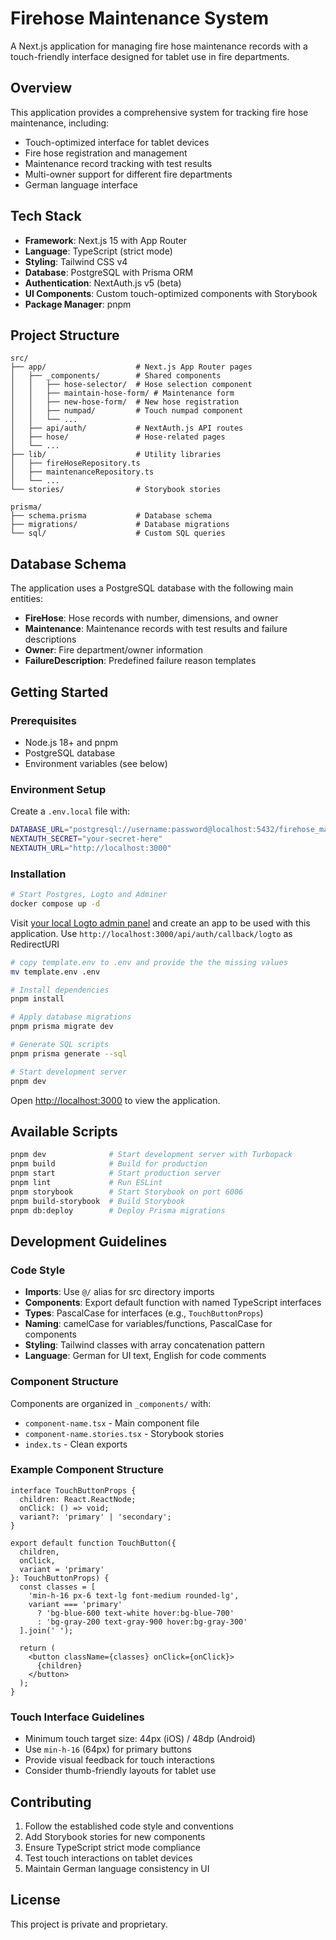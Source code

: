 # Firehose Maintenance System

A Next.js application for managing fire hose maintenance records with a touch-friendly interface designed for tablet use in fire departments.

## Overview

This application provides a comprehensive system for tracking fire hose maintenance, including:

- Touch-optimized interface for tablet devices
- Fire hose registration and management
- Maintenance record tracking with test results
- Multi-owner support for different fire departments
- German language interface

## Tech Stack

- **Framework**: Next.js 15 with App Router
- **Language**: TypeScript (strict mode)
- **Styling**: Tailwind CSS v4
- **Database**: PostgreSQL with Prisma ORM
- **Authentication**: NextAuth.js v5 (beta)
- **UI Components**: Custom touch-optimized components with Storybook
- **Package Manager**: pnpm

## Project Structure

```
src/
├── app/                    # Next.js App Router pages
│   ├── _components/        # Shared components
│   │   ├── hose-selector/  # Hose selection component
│   │   ├── maintain-hose-form/ # Maintenance form
│   │   ├── new-hose-form/  # New hose registration
│   │   ├── numpad/         # Touch numpad component
│   │   └── ...
│   ├── api/auth/           # NextAuth.js API routes
│   ├── hose/               # Hose-related pages
│   └── ...
├── lib/                    # Utility libraries
│   ├── fireHoseRepository.ts
│   ├── maintenanceRepository.ts
│   └── ...
└── stories/                # Storybook stories

prisma/
├── schema.prisma           # Database schema
├── migrations/             # Database migrations
└── sql/                    # Custom SQL queries
```

## Database Schema

The application uses a PostgreSQL database with the following main entities:

- **FireHose**: Hose records with number, dimensions, and owner
- **Maintenance**: Maintenance records with test results and failure descriptions
- **Owner**: Fire department/owner information
- **FailureDescription**: Predefined failure reason templates

## Getting Started

### Prerequisites

- Node.js 18+ and pnpm
- PostgreSQL database
- Environment variables (see below)

### Environment Setup

Create a `.env.local` file with:

```bash
DATABASE_URL="postgresql://username:password@localhost:5432/firehose_maintenance"
NEXTAUTH_SECRET="your-secret-here"
NEXTAUTH_URL="http://localhost:3000"
```

### Installation

```bash
# Start Postgres, Logto and Adminer
docker compose up -d
````
Visit [your local Logto admin panel](http://localhost:3002/) and create an app to be used with this application. Use `http://localhost:3000/api/auth/callback/logto` as RedirectURI

```bash
# copy template.env to .env and provide the the missing values
mv template.env .env

# Install dependencies
pnpm install

# Apply database migrations
pnpm prisma migrate dev

# Generate SQL scripts
pnpm prisma generate --sql

# Start development server
pnpm dev
```

Open [http://localhost:3000](http://localhost:3000) to view the application.

## Available Scripts

```bash
pnpm dev              # Start development server with Turbopack
pnpm build            # Build for production
pnpm start            # Start production server
pnpm lint             # Run ESLint
pnpm storybook        # Start Storybook on port 6006
pnpm build-storybook  # Build Storybook
pnpm db:deploy        # Deploy Prisma migrations
```

## Development Guidelines

### Code Style

- **Imports**: Use `@/` alias for src directory imports
- **Components**: Export default function with named TypeScript interfaces
- **Types**: PascalCase for interfaces (e.g., `TouchButtonProps`)
- **Naming**: camelCase for variables/functions, PascalCase for components
- **Styling**: Tailwind classes with array concatenation pattern
- **Language**: German for UI text, English for code comments

### Component Structure

Components are organized in `_components/` with:
- `component-name.tsx` - Main component file
- `component-name.stories.tsx` - Storybook stories
- `index.ts` - Clean exports

### Example Component Structure

```tsx
interface TouchButtonProps {
  children: React.ReactNode;
  onClick: () => void;
  variant?: 'primary' | 'secondary';
}

export default function TouchButton({ 
  children, 
  onClick, 
  variant = 'primary' 
}: TouchButtonProps) {
  const classes = [
    'min-h-16 px-6 text-lg font-medium rounded-lg',
    variant === 'primary' 
      ? 'bg-blue-600 text-white hover:bg-blue-700' 
      : 'bg-gray-200 text-gray-900 hover:bg-gray-300'
  ].join(' ');

  return (
    <button className={classes} onClick={onClick}>
      {children}
    </button>
  );
}
```

### Touch Interface Guidelines

- Minimum touch target size: 44px (iOS) / 48dp (Android)
- Use `min-h-16` (64px) for primary buttons
- Provide visual feedback for touch interactions
- Consider thumb-friendly layouts for tablet use


## Contributing

1. Follow the established code style and conventions
2. Add Storybook stories for new components
3. Ensure TypeScript strict mode compliance
4. Test touch interactions on tablet devices
5. Maintain German language consistency in UI

## License

This project is private and proprietary.
